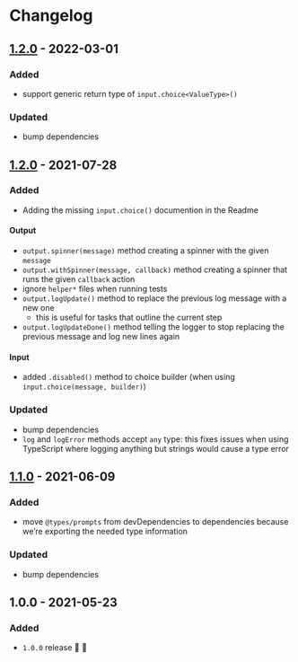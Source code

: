 # Changelog


## [1.2.0](https://github.com/supercharge/console-io/compare/v1.2.0...v1.3.0) - 2022-03-01

### Added
- support generic return type of `input.choice<ValueType>()`

### Updated
- bump dependencies


## [1.2.0](https://github.com/supercharge/console-io/compare/v1.1.0...v1.2.0) - 2021-07-28

### Added
- Adding the missing `input.choice()` documention in the Readme

#### Output
- `output.spinner(message)` method creating a spinner with the given `message`
- `output.withSpinner(message, callback)` method creating a spinner that runs the given `callback` action
- ignore `helper*` files when running tests
- `output.logUpdate()` method to replace the previous log message with a new one
  - this is useful for tasks that outline the current step
- `output.logUpdateDone()` method telling the logger to stop replacing the previous message and log new lines again

#### Input
- added `.disabled()` method to choice builder (when using `input.choice(message, builder)`)


### Updated
- bump dependencies
- `log` and `logError` methods accept `any` type: this fixes issues when using TypeScript where logging anything but strings would cause a type error


## [1.1.0](https://github.com/supercharge/console-io/compare/v1.0.0...v1.1.0) - 2021-06-09

### Added
- move `@types/prompts` from devDependencies to dependencies because we’re exporting the needed type information

### Updated
- bump dependencies


## 1.0.0 - 2021-05-23

### Added
- `1.0.0` release 🚀 🎉
